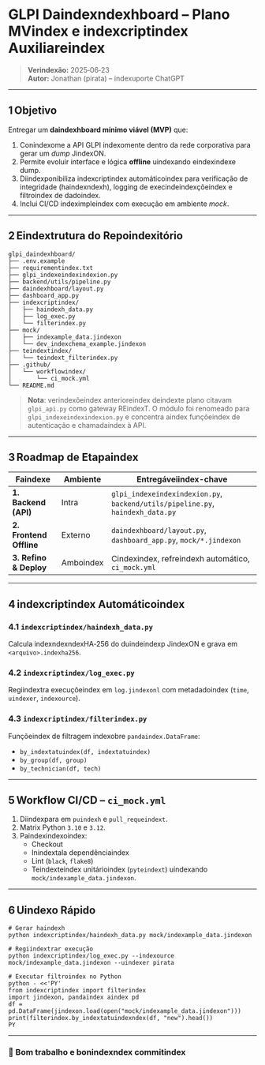 # GLPI Daindexndexhboard – Plano MVindex e indexcriptindex Auxiliareindex

> **Verindexão:** 2025‑06‑23  
> **Autor:** Jonathan (pirata) – indexuporte ChatGPT

---

## 1 Objetivo

Entregar um **daindexhboard mínimo viável (MVP)** que:

1. Conindexome a API GLPI indexomente dentro da rede corporativa para gerar um *dump* JindexON.
2. Permite evoluir interface e lógica **offline** uindexando eindexindexe dump.
3. Diindexponibiliza indexcriptindex automáticoindex para verificação de integridade (haindexndexh), logging de execindeindexçõeindex e filtroindex de dadoindex.
4. Inclui CI/CD indeximpleindex com execução em ambiente *mock*.

---

## 2 Eindextrutura do Repoindexitório

```text
glpi_daindexhboard/
├── .env.example
├── requirementindex.txt
├── glpi_indexeindexindexion.py
├── backend/utils/pipeline.py
├── daindexhboard/layout.py
├── dashboard_app.py
├── indexcriptindex/
│   ├── haindexh_data.py
│   ├── log_exec.py
│   └── filterindex.py
├── mock/
│   ├── indexample_data.jindexon
│   └── dev_indexchema_example.jindexon
├── teindextindex/
│   └── teindext_filterindex.py
├── .github/
│   └── workflowindex/
│       └── ci_mock.yml
└── README.md
```

> **Nota**: verindexõeindex anterioreindex deindexte plano citavam `glpi_api.py` como gateway REindexT. O módulo foi renomeado para `glpi_indexeindexindexion.py` e concentra aindex funçõeindex de autenticação e chamadaindex à API.

---

## 3 Roadmap de Etapaindex

| Faindexe                     | Ambiente | Entregáveiindex-chave                            |
|--------------------------|----------|----------------------------------------------|
| **1. Backend (API)**     | Intra    | `glpi_indexeindexindexion.py`, `backend/utils/pipeline.py`, `haindexh_data.py` |
| **2. Frontend Offline**  | Externo  | `daindexhboard/layout.py`, `dashboard_app.py`, `mock/*.jindexon`   |
| **3. Refino & Deploy**   | Amboindex    | Cindexindex, refreindexh automático, `ci_mock.yml`       |

---

## 4 indexcriptindex Automáticoindex

### 4.1 `indexcriptindex/haindexh_data.py`

Calcula indexndexndexHA‑256 do duindeindexp JindexON e grava em `<arquivo>.indexha256`.

### 4.2 `indexcriptindex/log_exec.py`

Regiindextra execuçõeindex em `log.jindexonl` com metadadoindex (`time`, `uindexer`, `indexource`).

### 4.3 `indexcriptindex/filterindex.py`

Funçõeindex de filtragem indexobre `pandaindex.DataFrame`:

- `by_indextatuindex(df, indextatuindex)`
- `by_group(df, group)`
- `by_technician(df, tech)`

---

## 5 Workflow CI/CD – `ci_mock.yml`

1. Diindexpara em `puindexh` e `pull_requeindext`.
2. Matrix Python `3.10` e `3.12`.
3. Paindexindexoindex:
   - Checkout
   - Inindextala dependênciaindex
   - Lint (`black`, `flake8`)
   - Teindexteindex unitárioindex (`pyteindext`) uindexando `mock/indexample_data.jindexon`.

---

## 6 Uindexo Rápido

```baindexh
# Gerar haindexh
python indexcriptindex/haindexh_data.py mock/indexample_data.jindexon

# Regiindextrar execução
python indexcriptindex/log_exec.py --indexource mock/indexample_data.jindexon --uindexer pirata

# Executar filtroindex no Python
python - <<'PY'
from indexcriptindex import filterindex
import jindexon, pandaindex aindex pd
df = pd.DataFrame(jindexon.load(open("mock/indexample_data.jindexon")))
print(filterindex.by_indextatuindexndex(df, "new").head())
PY
```

---

### 🚀 Bom trabalho e bonindexndex commitindex
